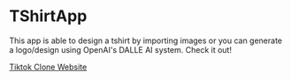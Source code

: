 # TShirtApp

This app is able to design a tshirt by importing images or you can generate a logo/design using OpenAI's DALLE AI system. Check it out!

[Tiktok Clone Website](https://jsulthantshirtapp.netlify.app)
